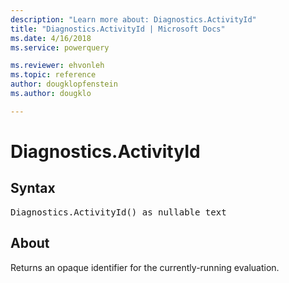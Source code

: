 ```yaml
---
description: "Learn more about: Diagnostics.ActivityId"
title: "Diagnostics.ActivityId | Microsoft Docs"
ms.date: 4/16/2018
ms.service: powerquery

ms.reviewer: ehvonleh
ms.topic: reference
author: dougklopfenstein
ms.author: dougklo

---
```

# Diagnostics.ActivityId

## Syntax

<pre>
Diagnostics.ActivityId() as nullable text
</pre>

## About
Returns an opaque identifier for the currently-running evaluation.

